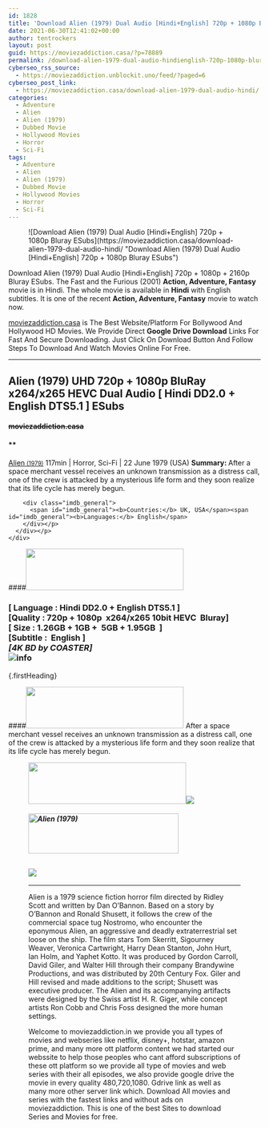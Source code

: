 ```yaml
---
id: 1828
title: 'Download Alien (1979) Dual Audio [Hindi+English] 720p + 1080p Bluray ESubs'
date: 2021-06-30T12:41:02+00:00
author: tentrockers
layout: post
guid: https://moviezaddiction.casa/?p=78889
permalink: /download-alien-1979-dual-audio-hindienglish-720p-1080p-bluray-esubs/
cyberseo_rss_source:
  - https://moviezaddiction.unblockit.uno/feed/?paged=6
cyberseo_post_link:
  - https://moviezaddiction.casa/download-alien-1979-dual-audio-hindi/
categories:
  - Adventure
  - Alien
  - Alien (1979)
  - Dubbed Movie
  - Hollywood Movies
  - Horror
  - Sci-Fi
tags:
  - Adventure
  - Alien
  - Alien (1979)
  - Dubbed Movie
  - Hollywood Movies
  - Horror
  - Sci-Fi
---
```

<figure class="entry-thumbnail">![Download Alien (1979) Dual Audio [Hindi+English] 720p + 1080p Bluray ESubs](https://moviezaddiction.casa/download-alien-1979-dual-audio-hindi/ "Download Alien (1979) Dual Audio [Hindi+English] 720p + 1080p Bluray ESubs") </figure> 

Download Alien (1979) Dual Audio [Hindi+English] 720p + 1080p + 2160p Bluray ESubs. The Fast and the Furious (2001) **Action, Adventure, Fantasy** movie is in Hindi. The whole movie is available in **Hindi** with English subtitles. It is one of the recent **Action, Adventure, Fantasy** movie to watch now.

[moviezaddiction.casa](https://moviezaddiction.casa) is The Best Website/Platform For Bollywood And Hollywood HD Movies. We Provide Direct **Google Drive Download** Links For Fast And Secure Downloading. Just Click On Download Button And Follow Steps To Download And Watch Movies Online For Free.

* * *

## <span>Alien (1979) UHD 720p + 1080p BluRay x264/x265 HEVC Dual Audio [ Hindi DD2.0 + English DTS5.1 ] ESubs</span>

#### <span>~~moviezaddiction.casa~~</span>

#### **</p> 

<div class="imdb_container">
  <div>
    <div class="imdb_dark">
      <div class="imdb_right">
        <span id="movie_title"><a href="https://www.imdb.com/title/tt0078748" target="_blank" rel="noopener">Alien<small> (1979)</small></a></span> <span id="genres">117min | Horror, Sci-Fi | 22 June 1979 (USA)</span> <span id="summary"><b>Summary: </b>After a space merchant vessel receives an unknown transmission as a distress call, one of the crew is attacked by a mysterious life form and they soon realize that its life cycle has merely begun.</span> </p> 
        
        <div class="imdb_general">
          <span id="imdb_general"><b>Countries:</b> UK, USA</span><span id="imdb_general"><b>Languages:</b> English</span>
        </div></p>
      </div></p>
    </div>
  </div>
</div>

</b></h4> 

####<img loading="lazy" class="aligncenter" src="https:///moviezaddiction.casa/wp-content/uploads/2018/02/Media-Info.png?zoom=0.8099999785423279&resize=315%2C83&ssl=1" srcset="https://moviezaddiction.casa//wp-content/uploads/2018/02/Media-Info.png?zoom=0.8999999761581421&resize=315%2C83&ssl=1" width="315" height="83" /> 

### <span><span><strong>[ Language : Hindi DD2.0 + English DTS5.1</strong>&nbsp;]</span><br /><span>[Quality : 720p + 1080p&nbsp; x264/x265 10bit HEVC&nbsp; Bluray]</span><br /><span>[ Size : 1.26GB + 1GB +&nbsp; 5GB + 1.95GB&nbsp; ]</span><br /><span>[Subtitle :&nbsp; English ]<br /></span><em>[4K BD by COASTER]</em><span><br /></span></span><img src="https://i.imgur.com/AusysgD.png" alt="info" usemap="#workmap" /> </p> 

<map name="workmap">
  <area alt="imdb" coords="0,0,80,40" shape="rect" href="https://www.imdb.com/title/tt0078748/" target="_blank" />
  
  <area alt="youtube" coords="100,0,180,40" shape="rect" href="https://www.youtube.com/watch?v=jQ5lPt9edzQ" target="_blank" />
</map> {.firstHeading}

####<img loading="lazy" class="aligncenter" src="https://moviezaddiction.casa//wp-content/uploads/2018/02/Plot.jpeg?zoom=0.8099999785423279&resize=315%2C83&ssl=1" srcset="https://moviezaddiction.casa//wp-content/uploads/2018/02/Plot.jpeg?zoom=0.8999999761581421&resize=315%2C83&ssl=1" width="315" height="83" /> <span>After a space merchant vessel receives an unknown transmission as a distress call, one of the crew is attacked by a mysterious life form and they soon realize that its life cycle has merely begun.</span>

<div class="wp-block-image">
  <figure class="aligncenter is-resized"><img loading="lazy" class="aligncenter" src="https://i1.wp.com/moviezaddiction.casa/wp-content/uploads/2018/02/Screenshots-Button.png?zoom=0.8099999785423279&resize=315%2C83&ssl=1" srcset="https://moviezaddiction.casa//wp-content/uploads/2018/02/Screenshots-Button.png?zoom=0.8999999761581421&resize=315%2C83&ssl=1" width="315" height="83" /><img src="https://1.bp.blogspot.com/-4UotaMj6crU/YNxj22lBfJI/AAAAAAAAEbU/WdOzrHmX1fYDTvRbnc8UPgNhQLPlkUMbwCLcBGAsYHQ/s16000/Alien%2B%25281979%2529%2BUHD%2B1080p%2BBluray%2Bx264%2BDual%2BAudio%2B%255B%2BHindi%2BDD2.0%2B%252B%2BEnglish%2BDTS5.1%2B%255D%2BESub%2B5GB%2B%255Bwww.MoviezAddiction.casa%255D_s.jpg" /> </p> 
  
  <h4 class="summary_text">
    <em><img loading="lazy" class="aligncenter" src="https://i2.wp.com/moviezaddiction.casa/wp-content/uploads/2018/02/Download-Button-1.png?zoom=0.8099999785423279&resize=300%2C80&ssl=1" srcset="https://i2.wp.com/moviezaddiction.casa/wp-content/uploads/2018/02/Download-Button-1.png?zoom=0.8999999761581421&resize=300%2C80&ssl=1" alt="Alien (1979)" width="300" height="80" /></em>
  </h4>
  
  <h2>
    <img class="aligncenter" src="https://i.imgur.com/Ds7bb.gif" />
  </h2>
  
  <hr />
  
  <p>
    Alien is a 1979 science fiction horror film directed by Ridley Scott and written by Dan O’Bannon. Based on a story by O’Bannon and Ronald Shusett, it follows the crew of the commercial space tug Nostromo, who encounter the eponymous Alien, an aggressive and deadly extraterrestrial set loose on the ship. The film stars Tom Skerritt, Sigourney Weaver, Veronica Cartwright, Harry Dean Stanton, John Hurt, Ian Holm, and Yaphet Kotto. It was produced by Gordon Carroll, David Giler, and Walter Hill through their company Brandywine Productions, and was distributed by 20th Century Fox. Giler and Hill revised and made additions to the script; Shusett was executive producer. The Alien and its accompanying artifacts were designed by the Swiss artist H. R. Giger, while concept artists Ron Cobb and Chris Foss designed the more human settings.
  </p>
  
  <div class="mod" data-md="50" data-hveid="250" data-ved="0ahUKEwi-7dnvqo7WAhXLsFQKHTILBKEQkCkI-gEoAzAn">
    <div class="_cgc kno-fb-ctx" data-hveid="251" data-ved="0ahUKEwi-7dnvqo7WAhXLsFQKHTILBKEQziAI-wEoADAn">
      <div class="r-iH9cFH0n0MiE">
        <div class="mod" data-md="50" data-hveid="228" data-ved="0ahUKEwjniJq86tTWAhULK48KHU9mChkQkCkI5AEoBDAh">
          <div class="_cgc kno-fb-ctx" data-hveid="229" data-ved="0ahUKEwjniJq86tTWAhULK48KHU9mChkQziAI5QEoADAh">
            <div class="r-iwKCMzMr_HBQ">
              <div class="overviewContainer ng-star-inserted">
                <p>
                  Welcome to moviezaddiction.in we provide you all types of movies and webseries like netflix, disney+, hotstar, amazon prime, and many more ott platform content we had started our webssite to help those peoples who cant afford subscriptions of these ott platform so we provide all type of movies and web series with their all episodes, we also provide google drive the movie in every quality 480,720,1080. Gdrive link as well as many more other server link which. Download All movies and series with the fastest links and without ads on moviezaddiction. This is one of the best Sites to download Series and Movies for free.
                </p></p>
              </div></p>
            </div></p>
          </div></p>
        </div></p>
      </div></p>
    </div></p>
  </div></figure>
</div>